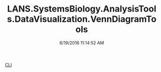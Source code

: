 ﻿---
title: LANS.SystemsBiology.AnalysisTools.DataVisualization.VennDiagramTools
date: 6/19/2016 11:14:52 AM
---

[CLI](T-LANS.SystemsBiology.AnalysisTools.DataVisualization.VennDiagramTools.CLI.html)
